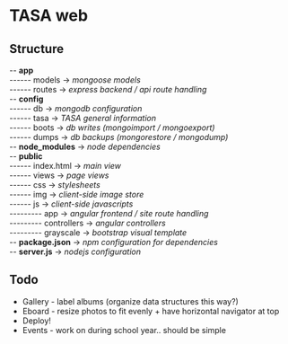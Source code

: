 TASA web  
=======
Structure  
---------
-- **app**  
------ models 			-> *mongoose models*  
------ routes 			-> *express backend / api route handling*  
-- **config**  
------ db 				-> *mongodb configuration*   
------ tasa 			-> *TASA general information*  
------ boots 			-> *db writes (mongoimport / mongoexport)*  
------ dumps 			-> *db backups (mongorestore / mongodump)*  
-- **node_modules** 	-> *node dependencies*  
-- **public**  
------ index.html 		-> *main view*  
------ views			-> *page views*  
------ css 				-> *stylesheets*  
------ img 				-> *client-side image store*  
------ js 				-> *client-side javascripts*  
--------- app 			-> *angular frontend / site route handling*  
--------- controllers 	-> *angular controllers*   
--------- grayscale  	-> *bootstrap visual template*  
-- **package.json**		-> *npm configuration for dependencies*  
-- **server.js**		-> *nodejs configuration*  

Todo
-----
* Gallery - label albums (organize data structures this way?)
* Eboard - resize photos to fit evenly + have horizontal navigator at top
* Deploy!
* Events - work on during school year.. should be simple

